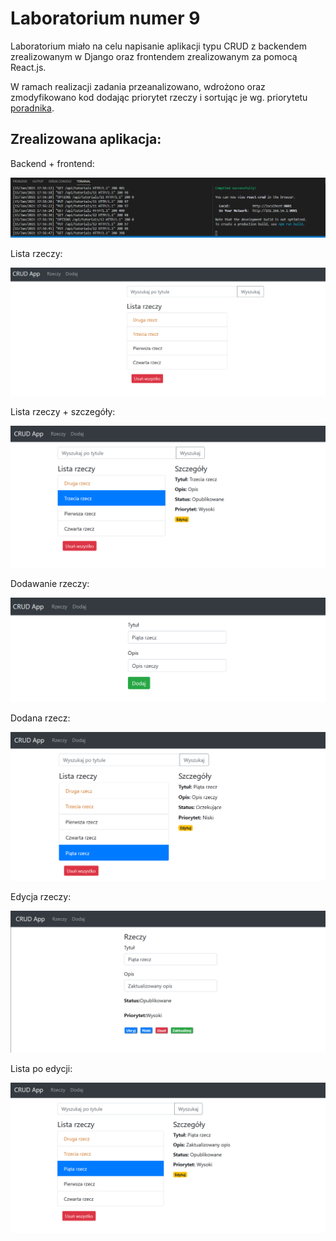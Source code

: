 # Laboratorium numer 9

Laboratorium miało na celu napisanie aplikacji typu CRUD z backendem zrealizowanym w Django oraz frontendem zrealizowanym za pomocą React.js.

W ramach realizacji zadania przeanalizowano, wdrożono oraz zmodyfikowano kod dodając priorytet rzeczy i sortując je wg. priorytetu [poradnika](https://bezkoder.com/django-react-axios-rest-framework/).


## Zrealizowana aplikacja:

Backend + frontend:

![backend](images/backend.png)

Lista rzeczy:

![lista](images/lista.png)

Lista rzeczy + szczegóły:

![lista2](images/lista2.png)

Dodawanie rzeczy:

![add](images/add.png)

Dodana rzecz:

![added](images/added.png)

Edycja rzeczy:

![edit](images/edit.png)

Lista po edycji:

![edited](images/edited.png)
